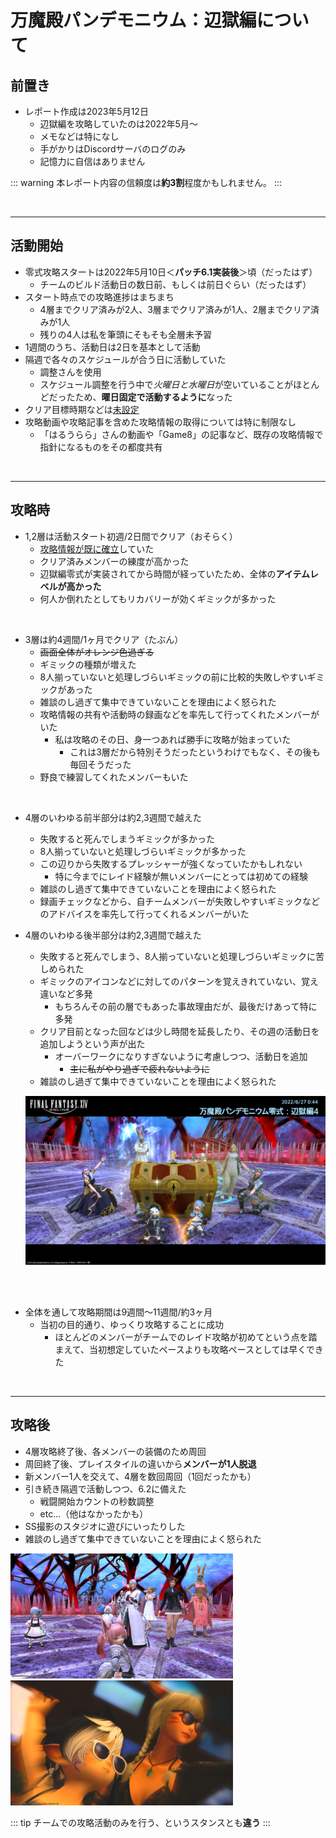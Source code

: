 # 万魔殿パンデモニウム：辺獄編について

## 前置き
- レポート作成は2023年5月12日
    - 辺獄編を攻略していたのは2022年5月～
    - メモなどは特になし
    - 手がかりはDiscordサーバのログのみ
    - 記憶力に自信はありません

::: warning
本レポート内容の信頼度は**約3割**程度かもしれません。
:::

<br>

___

## 活動開始
- 零式攻略スタートは2022年5月10日＜**パッチ6.1実装後**＞頃（だったはず）
    - チームのビルド活動日の数日前、もしくは前日ぐらい（だったはず）
- スタート時点での攻略進捗はまちまち
    - 4層までクリア済みが2人、3層までクリア済みが1人、2層までクリア済みが1人
    - 残りの4人は私を筆頭にそもそも全層未予習
- 1週間のうち、活動日は2日を基本として活動
- 隔週で各々のスケジュールが合う日に活動していた
    - 調整さんを使用
    - スケジュール調整を行う中で*火曜日と水曜日*が空いていることがほとんどだったため、**曜日固定で活動するように**なった
- クリア目標時期などは<u>未設定</u>
- 攻略動画や攻略記事を含めた攻略情報の取得については特に制限なし
    - 「はるうらら」さんの動画や「Game8」の記事など、既存の攻略情報で指針になるものをその都度共有

<br>

___

## 攻略時
- 1,2層は活動スタート初週/2日間でクリア（おそらく）
    - <u>攻略情報が既に確立</u>していた
    - クリア済みメンバーの練度が高かった
    - 辺獄編零式が実装されてから時間が経っていたため、全体の**アイテムレベルが高かった**
    - 何人か倒れたとしてもリカバリーが効くギミックが多かった

<br>

- 3層は約4週間/1ヶ月でクリア（たぶん）
    - ~~画面全体がオレンジ色過ぎる~~
    - ギミックの種類が増えた
    - 8人揃っていないと処理しづらいギミックの前に比較的失敗しやすいギミックがあった
    - 雑談のし過ぎて集中できていないことを理由によく怒られた
    - 攻略情報の共有や活動時の録画などを率先して行ってくれたメンバーがいた
        - 私は攻略のその日、身一つあれば勝手に攻略が始まっていた
            - これは3層だから特別そうだったというわけでもなく、その後も毎回そうだった
    - 野良で練習してくれたメンバーもいた

<br>

- 4層のいわゆる前半部分は約2,3週間で越えた
    - 失敗すると死んでしまうギミックが多かった
    - 8人揃っていないと処理しづらいギミックが多かった
    - この辺りから失敗するプレッシャーが強くなっていたかもしれない
        - 特に今までにレイド経験が無いメンバーにとっては初めての経験
    - 雑談のし過ぎて集中できていないことを理由によく怒られた
    - 録画チェックなどから、自チームメンバーが失敗しやすいギミックなどのアドバイスを率先して行ってくれるメンバーがいた
- 4層のいわゆる後半部分は約2,3週間で越えた
    - 失敗すると死んでしまう、8人揃っていないと処理しづらいギミックに苦しめられた
    - ギミックのアイコンなどに対してのパターンを覚えきれていない、覚え違いなど多発
        - もちろんその前の層でもあった事故理由だが、最後だけあって特に多発
    - クリア目前となった回などは少し時間を延長したり、その週の活動日を追加しようという声が出た
        - オーバーワークになりすぎないように考慮しつつ、活動日を追加
            - ~~主に私がやり過ぎで疲れないように~~
    - 雑談のし過ぎて集中できていないことを理由によく怒られた

    ![Complete01](../img/image01.png)

<br>
<br>

- 全体を通して攻略期間は9週間～11週間/約3ヶ月
    - 当初の目的通り、ゆっくり攻略することに成功
        - ほとんどのメンバーがチームでのレイド攻略が初めてという点を踏まえて、当初想定していたペースよりも攻略ペースとしては早くできた

<br>

___

## 攻略後
- 4層攻略終了後、各メンバーの装備のため周回
- 周回終了後、プレイスタイルの違いから**メンバーが1人脱退**
- 新メンバー1人を交えて、4層を数回周回（1回だったかも）
- 引き続き隔週で活動しつつ、6.2に備えた
    - 戦闘開始カウントの秒数調整
    - etc...（他はなかったかも）
- SS撮影のスタジオに遊びにいったりした
- 雑談のし過ぎて集中できていないことを理由によく怒られた

<!--
![Complete02](../img/image02.jpg)
![SSStudio01](../img/image04.png)
-->
<img src="../img/image02.jpg" width="356" alt="Complete02">
<img src="../img/image04.png" width="356" alt="SSStudio01">

<br>

::: tip
チームでの攻略活動のみを行う、というスタンスとも**違う**
:::